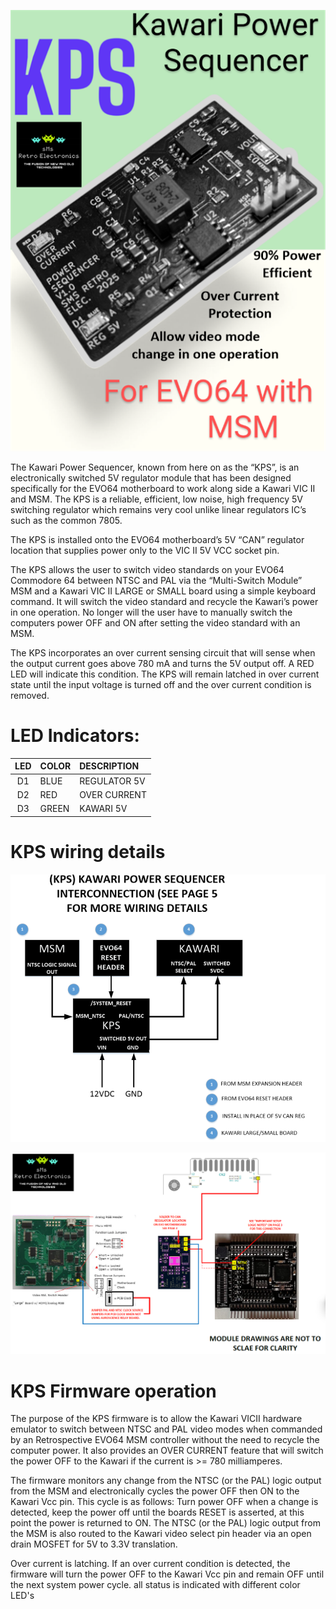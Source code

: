
 ![](media/banner.png)


The Kawari Power Sequencer, known from here on as the “KPS”, is an electronically switched 5V regulator module that has been designed specifically for the EVO64 motherboard to work along side a Kawari VIC II and MSM. The KPS is a reliable, efficient, low noise, high frequency 5V switching regulator which remains very cool unlike linear regulators IC’s such as the common 7805. 

The KPS is installed onto the EVO64 motherboard’s 5V “CAN” regulator location that supplies power only to the VIC II 5V VCC socket pin.

The KPS allows the user to switch video standards on your EVO64 Commodore 64 between NTSC and PAL via the “Multi-Switch Module” MSM and a Kawari VIC II LARGE or SMALL board using a simple keyboard command. It will switch the video standard and recycle the Kawari’s power in one operation. No longer will the user have to manually switch the computers power OFF and ON after setting the video standard with an MSM. 


The KPS incorporates an over current sensing circuit that will sense when the output current goes above 780 mA and turns the 5V output off. A RED LED will indicate this condition. The KPS will remain latched in over current state until the input voltage is turned off and the over current condition is removed.  


# LED Indicators: 

|LED|COLOR|DESCRIPTION
|:--:|:--|:--|
|D1|BLUE|REGULATOR 5V
|D2|RED|OVER CURRENT 
|D3|GREEN|KAWARI 5V   

 # KPS wiring details

 ![](media/bigview.png)

  ![](media/connections.png)

 # KPS Firmware operation

The purpose of the KPS firmware is to allow the Kawari VICII hardware emulator to switch between NTSC and PAL video modes when commanded by an Retrospective EVO64 MSM controller without the need to recycle the computer power. It also provides an OVER CURRENT feature that will switch the power OFF to the Kawari if the current is >= 780 milliamperes. 

The firmware monitors any change from the NTSC (or the PAL) logic output from the MSM and electronically cycles the power OFF then ON to the Kawari Vcc pin. This cycle is as follows: Turn power OFF when a change is detected, keep the power off until the boards RESET is asserted, at this point the power is returned to ON. The NTSC (or the PAL) logic output from the MSM is also routed to the Kawari video select pin header via an open drain MOSFET for 5V to 3.3V translation. 

Over current is latching. If an over current condition is detected, the firmware will turn the power OFF to the Kawari Vcc pin and remain OFF until the next system power cycle. all status is indicated with different color LED's 

